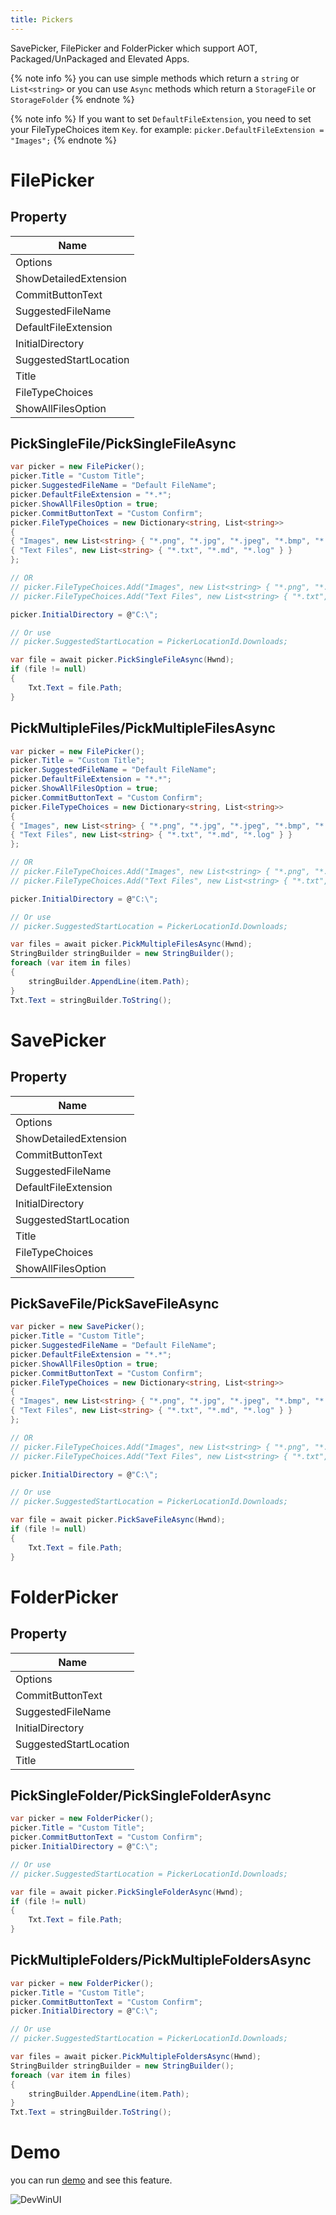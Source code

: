 ```yaml
---
title: Pickers
---
```


SavePicker, FilePicker and FolderPicker which support AOT, Packaged/UnPackaged and Elevated Apps.

{% note info %}
you can use simple methods which return a `string` or `List<string>` or you can use `Async` methods which return a `StorageFile` or `StorageFolder`
{% endnote %}

{% note info %}
If you want to set `DefaultFileExtension`, you need to set your FileTypeChoices item `Key`. for example: `picker.DefaultFileExtension = "Images";`
{% endnote %}

# FilePicker

## Property
|Name|
|-|
|Options|
|ShowDetailedExtension|
|CommitButtonText|
|SuggestedFileName|
|DefaultFileExtension|
|InitialDirectory|
|SuggestedStartLocation|
|Title|
|FileTypeChoices|
|ShowAllFilesOption|

## PickSingleFile/PickSingleFileAsync

``` CS
var picker = new FilePicker();
picker.Title = "Custom Title";
picker.SuggestedFileName = "Default FileName";
picker.DefaultFileExtension = "*.*";
picker.ShowAllFilesOption = true;
picker.CommitButtonText = "Custom Confirm";
picker.FileTypeChoices = new Dictionary<string, List<string>>
{
{ "Images", new List<string> { "*.png", "*.jpg", "*.jpeg", "*.bmp", "*.gif" } },
{ "Text Files", new List<string> { "*.txt", "*.md", "*.log" } }
};

// OR
// picker.FileTypeChoices.Add("Images", new List<string> { "*.png", "*.jpg", "*.jpeg", "*.bmp", "*.gif" });
// picker.FileTypeChoices.Add("Text Files", new List<string> { "*.txt", "*.md", "*.log" });

picker.InitialDirectory = @"C:\";

// Or use 
// picker.SuggestedStartLocation = PickerLocationId.Downloads;

var file = await picker.PickSingleFileAsync(Hwnd);
if (file != null)
{
    Txt.Text = file.Path;
}
```

## PickMultipleFiles/PickMultipleFilesAsync

```cs
var picker = new FilePicker();
picker.Title = "Custom Title";
picker.SuggestedFileName = "Default FileName";
picker.DefaultFileExtension = "*.*";
picker.ShowAllFilesOption = true;
picker.CommitButtonText = "Custom Confirm";
picker.FileTypeChoices = new Dictionary<string, List<string>>
{
{ "Images", new List<string> { "*.png", "*.jpg", "*.jpeg", "*.bmp", "*.gif" } },
{ "Text Files", new List<string> { "*.txt", "*.md", "*.log" } }
};

// OR
// picker.FileTypeChoices.Add("Images", new List<string> { "*.png", "*.jpg", "*.jpeg", "*.bmp", "*.gif" });
// picker.FileTypeChoices.Add("Text Files", new List<string> { "*.txt", "*.md", "*.log" });

picker.InitialDirectory = @"C:\";

// Or use 
// picker.SuggestedStartLocation = PickerLocationId.Downloads;

var files = await picker.PickMultipleFilesAsync(Hwnd);
StringBuilder stringBuilder = new StringBuilder();
foreach (var item in files)
{
    stringBuilder.AppendLine(item.Path);
}
Txt.Text = stringBuilder.ToString();
```

# SavePicker

## Property
|Name|
|-|
|Options|
|ShowDetailedExtension|
|CommitButtonText|
|SuggestedFileName|
|DefaultFileExtension|
|InitialDirectory|
|SuggestedStartLocation|
|Title|
|FileTypeChoices|
|ShowAllFilesOption|

## PickSaveFile/PickSaveFileAsync

```cs
var picker = new SavePicker();
picker.Title = "Custom Title";
picker.SuggestedFileName = "Default FileName";
picker.DefaultFileExtension = "*.*";
picker.ShowAllFilesOption = true;
picker.CommitButtonText = "Custom Confirm";
picker.FileTypeChoices = new Dictionary<string, List<string>>
{
{ "Images", new List<string> { "*.png", "*.jpg", "*.jpeg", "*.bmp", "*.gif" } },
{ "Text Files", new List<string> { "*.txt", "*.md", "*.log" } }
};

// OR
// picker.FileTypeChoices.Add("Images", new List<string> { "*.png", "*.jpg", "*.jpeg", "*.bmp", "*.gif" });
// picker.FileTypeChoices.Add("Text Files", new List<string> { "*.txt", "*.md", "*.log" });

picker.InitialDirectory = @"C:\";

// Or use 
// picker.SuggestedStartLocation = PickerLocationId.Downloads;

var file = await picker.PickSaveFileAsync(Hwnd);
if (file != null)
{
    Txt.Text = file.Path;
}
```

# FolderPicker

## Property
|Name|
|-|
|Options|
|CommitButtonText|
|SuggestedFileName|
|InitialDirectory|
|SuggestedStartLocation|
|Title|

## PickSingleFolder/PickSingleFolderAsync
```cs
var picker = new FolderPicker();
picker.Title = "Custom Title";
picker.CommitButtonText = "Custom Confirm";
picker.InitialDirectory = @"C:\";

// Or use 
// picker.SuggestedStartLocation = PickerLocationId.Downloads;

var file = await picker.PickSingleFolderAsync(Hwnd);
if (file != null)
{
    Txt.Text = file.Path;
}
```

## PickMultipleFolders/PickMultipleFoldersAsync

```cs
var picker = new FolderPicker();
picker.Title = "Custom Title";
picker.CommitButtonText = "Custom Confirm";
picker.InitialDirectory = @"C:\";

// Or use 
// picker.SuggestedStartLocation = PickerLocationId.Downloads;

var files = await picker.PickMultipleFoldersAsync(Hwnd);
StringBuilder stringBuilder = new StringBuilder();
foreach (var item in files)
{
    stringBuilder.AppendLine(item.Path);
}
Txt.Text = stringBuilder.ToString();
```

# Demo
you can run [demo](https://github.com/Ghost1372/DevWinUI) and see this feature.

![DevWinUI](https://raw.githubusercontent.com/Ghost1372/DevWinUI-Resources/refs/heads/main/DevWinUI-Docs/Picker.png)
